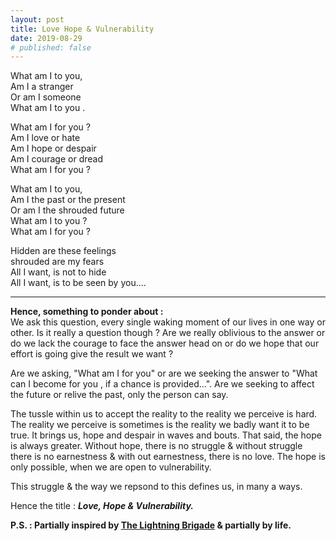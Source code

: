 ```yaml
---
layout: post
title: Love Hope & Vulnerability
date: 2019-08-29
# published: false
---
```


What am I to you,  
Am I a stranger  
Or am I someone  
What am I to you .  

What am I for you ?  
Am I love or hate  
Am I hope or despair  
Am I courage or dread    
What am I for you ?  

What am I to you,  
Am I the past or the present  
Or am I the shrouded future  
What am I to you ?  
What am I for you ?  

Hidden are these feelings  
shrouded are my fears  
All I want, is not to hide    
All I want, is to be seen by you.... 

---
**Hence, something to ponder about :**  
We ask this question, every single waking moment of our lives in one way or other. Is it really a question though ?
Are we really oblivious to the answer or do we lack the courage to face the answer head on or do we hope that our effort is going give the result we want ?

Are we asking, "What am I for you" 
or are we seeking the answer to "What can I become for you , if a chance is provided...". Are we seeking to affect the future or relive the past, only the person can say.

The tussle within us to accept the reality to the reality 
we perceive is hard. The reality we perceive is sometimes is the reality we badly want it to be true. It brings us, hope and despair in waves and bouts. That said, the hope is always greater. Without hope, there is no struggle & without struggle there is no earnestness & with out earnestness, there is no love. The hope is only possible, when we are open to vulnerability.

This struggle & the way we repsond to this defines us, in many a ways.

Hence the title : ***Love, Hope & Vulnerability.***

**P.S. : Partially inspired by [The Lightning Brigade](https://poets.org/poem/charge-light-brigade) & partially by life.**